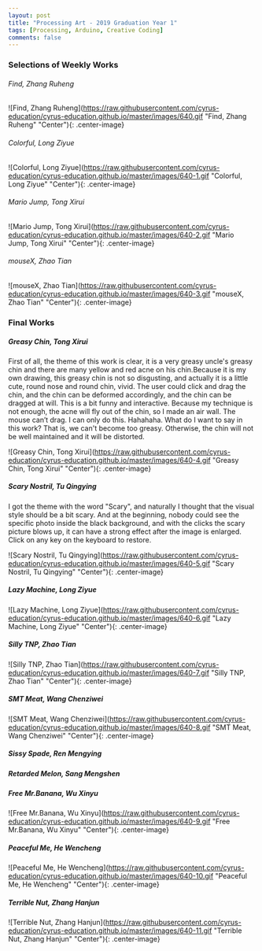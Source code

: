 ```yaml
---
layout: post
title: "Processing Art - 2019 Graduation Year 1"
tags: [Processing, Arduino, Creative Coding]
comments: false
---
```


### Selections of Weekly Works

###### Find, Zhang Ruheng
![Find, Zhang Ruheng](https://raw.githubusercontent.com/cyrus-education/cyrus-education.github.io/master/images/640.gif "Find, Zhang Ruheng" "Center"){: .center-image}

###### Colorful, Long Ziyue
![Colorful, Long Ziyue](https://raw.githubusercontent.com/cyrus-education/cyrus-education.github.io/master/images/640-1.gif "Colorful, Long Ziyue" "Center"){: .center-image}

###### Mario Jump, Tong Xirui
![Mario Jump, Tong Xirui](https://raw.githubusercontent.com/cyrus-education/cyrus-education.github.io/master/images/640-2.gif "Mario Jump, Tong Xirui" "Center"){: .center-image}

###### mouseX, Zhao Tian
![mouseX, Zhao Tian](https://raw.githubusercontent.com/cyrus-education/cyrus-education.github.io/master/images/640-3.gif "mouseX, Zhao Tian" "Center"){: .center-image}


### Final Works

##### Greasy Chin, Tong Xirui
First of all, the theme of this work is clear, it is a very greasy uncle's greasy chin and there are many yellow and red acne on his chin.Because it is my own drawing, this greasy chin is not so disgusting, and actually it is a little cute, round nose and round chin, vivid. The user could click and drag the chin, and the chin can be deformed accordingly, and the chin can be dragged at will. This is a bit funny and interactive. Because my technique is not enough, the acne will fly out of the chin, so I made an air wall. The mouse can’t drag. I can only do this. Hahahaha. What do I want to say in this work? That is, we can't become too greasy. Otherwise, the chin will not be well maintained and it will be distorted.

![Greasy Chin, Tong Xirui](https://raw.githubusercontent.com/cyrus-education/cyrus-education.github.io/master/images/640-4.gif "Greasy Chin, Tong Xirui" "Center"){: .center-image}

##### Scary Nostril, Tu Qingying
I got the theme with the word "Scary", and naturally I thought that the visual style should be a bit scary. And at the beginning, nobody could see the specific photo inside the black background, and with the clicks the scary picture blows up, it can have a strong effect after the image is enlarged. Click on any key on the keyboard to restore.

![Scary Nostril, Tu Qingying](https://raw.githubusercontent.com/cyrus-education/cyrus-education.github.io/master/images/640-5.gif "Scary Nostril, Tu Qingying" "Center"){: .center-image}

##### Lazy Machine, Long Ziyue

![Lazy Machine, Long Ziyue](https://raw.githubusercontent.com/cyrus-education/cyrus-education.github.io/master/images/640-6.gif "Lazy Machine, Long Ziyue" "Center"){: .center-image}

##### Silly TNP, Zhao Tian

![Silly TNP, Zhao Tian](https://raw.githubusercontent.com/cyrus-education/cyrus-education.github.io/master/images/640-7.gif "Silly TNP, Zhao Tian" "Center"){: .center-image}

##### SMT Meat, Wang Chenziwei

![SMT Meat, Wang Chenziwei](https://raw.githubusercontent.com/cyrus-education/cyrus-education.github.io/master/images/640-8.gif "SMT Meat, Wang Chenziwei" "Center"){: .center-image}

##### Sissy Spade, Ren Mengying


##### Retarded Melon, Sang Mengshen

##### Free Mr.Banana, Wu Xinyu

![Free Mr.Banana, Wu Xinyu](https://raw.githubusercontent.com/cyrus-education/cyrus-education.github.io/master/images/640-9.gif "Free Mr.Banana, Wu Xinyu" "Center"){: .center-image}

##### Peaceful Me, He Wencheng

![Peaceful Me, He Wencheng](https://raw.githubusercontent.com/cyrus-education/cyrus-education.github.io/master/images/640-10.gif "Peaceful Me, He Wencheng" "Center"){: .center-image}

##### Terrible Nut, Zhang Hanjun

![Terrible Nut, Zhang Hanjun](https://raw.githubusercontent.com/cyrus-education/cyrus-education.github.io/master/images/640-11.gif "Terrible Nut, Zhang Hanjun" "Center"){: .center-image}
